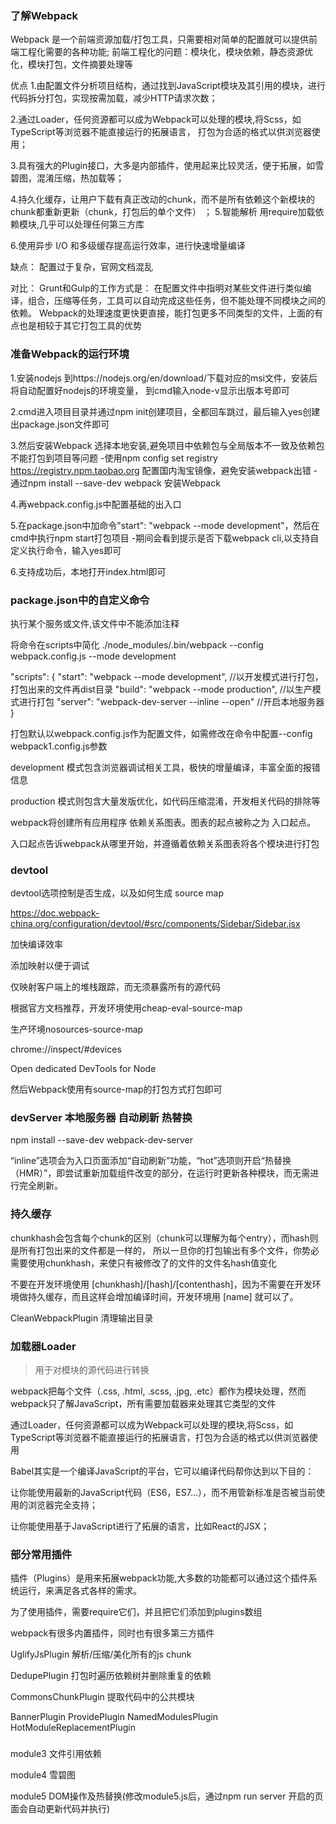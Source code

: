 ### 了解Webpack
Webpack 是一个前端资源加载/打包工具，只需要相对简单的配置就可以提供前端工程化需要的各种功能;
前端工程化的问题：模块化，模块依赖，静态资源优化，模块打包，文件摘要处理等

优点
1.由配置文件分析项目结构，通过找到JavaScript模块及其引用的模块，进行代码拆分打包，实现按需加载，减少HTTP请求次数；

2.通过Loader，任何资源都可以成为Webpack可以处理的模块,将Scss，如TypeScript等浏览器不能直接运行的拓展语言，
打包为合适的格式以供浏览器使用；

3.具有强大的Plugin接口，大多是内部插件，使用起来比较灵活，便于拓展，如雪碧图，混淆压缩，热加载等；

4.持久化缓存，让用户下载有真正改动的chunk，而不是所有依赖这个新模块的chunk都重新更新（chunk，打包后的单个文件）
；
5.智能解析 用require加载依赖模块,几乎可以处理任何第三方库

6.使用异步 I/O 和多级缓存提高运行效率，进行快速增量编译

缺点：
配置过于复杂，官网文档混乱

对比：
Grunt和Gulp的工作方式是：
在配置文件中指明对某些文件进行类似编译，组合，压缩等任务，工具可以自动完成这些任务，但不能处理不同模块之间的依赖。
Webpack的处理速度更快更直接，能打包更多不同类型的文件，上面的有点也是相较于其它打包工具的优势

### 准备Webpack的运行环境

1.安装nodejs 到https://nodejs.org/en/download/下载对应的msi文件，安装后将自动配置好nodejs的环境变量，
到cmd输入node-v显示出版本号即可

2.cmd进入项目目录并通过npm init创建项目，全都回车跳过，最后输入yes创建出package.json文件即可

3.然后安装Webpack  选择本地安装,避免项目中依赖包与全局版本不一致及依赖包不能打包到项目等问题
  -使用npm config set registry https://registry.npm.taobao.org 配置国内淘宝镜像，避免安装webpack出错
  -通过npm install --save-dev webpack 安装Webpack

4.再webpack.config.js中配置基础的出入口

5.在package.json中加命令"start": "webpack --mode development"，然后在cmd中执行npm start打包项目
  -期间会看到提示是否下载webpack cli,以支持自定义执行命令，输入yes即可

6.支持成功后，本地打开index.html即可

### package.json中的自定义命令

执行某个服务或文件,该文件中不能添加注释

将命令在scripts中简化 ./node_modules/.bin/webpack --config webpack.config.js --mode development

"scripts": {
    "start": "webpack --mode development",
    //以开发模式进行打包，打包出来的文件再dist目录
    "build": "webpack --mode production",
    //以生产模式进行打包
    "server": "webpack-dev-server --inline --open"
    //开启本地服务器
}

打包默认以webpack.config.js作为配置文件，如需修改在命令中配置--config webpack1.config.js参数

development 模式包含浏览器调试相关工具，极快的增量编译，丰富全面的报错信息

production 模式则包含大量发版优化，如代码压缩混淆，开发相关代码的排除等

webpack将创建所有应用程序 依赖关系图表。图表的起点被称之为 入口起点。

入口起点告诉webpack从哪里开始，并遵循着依赖关系图表将各个模块进行打包

### devtool

devtool选项控制是否生成，以及如何生成 source map

https://doc.webpack-china.org/configuration/devtool/#src/components/Sidebar/Sidebar.jsx

加快编译效率

添加映射以便于调试

仅映射客户端上的堆栈跟踪，而无须暴露所有的源代码

根据官方文档推荐，开发环境使用cheap-eval-source-map 

生产环境nosources-source-map


chrome://inspect/#devices 

Open dedicated DevTools for Node

然后Webpack使用有source-map的打包方式打包即可

### devServer 本地服务器 自动刷新 热替换

npm install --save-dev webpack-dev-server

“inline”选项会为入口页面添加“自动刷新”功能，“hot”选项则开启“热替换（HMR）”，即尝试重新加载组件改变的部分，在运行时更新各种模块，而无需进行完全刷新。


### 持久缓存 

chunkhash会包含每个chunk的区别（chunk可以理解为每个entry），而hash则是所有打包出来的文件都是一样的，
所以一旦你的打包输出有多个文件，你势必需要使用chunkhash，来使只有被修改了的文件的文件名hash值变化

不要在开发环境使用 [chunkhash]/[hash]/[contenthash]，因为不需要在开发环境做持久缓存，而且这样会增加编译时间，开发环境用 [name] 就可以了。

CleanWebpackPlugin 清理输出目录

### 加载器Loader

> 用于对模块的源代码进行转换

webpack把每个文件（.css, .html, .scss, .jpg, .etc）都作为模块处理，然而webpack只了解JavaScript，所有需要加载器来处理其它类型的文件

通过Loader，任何资源都可以成为Webpack可以处理的模块,将Scss，如TypeScript等浏览器不能直接运行的拓展语言，打包为合适的格式以供浏览器使用

Babel其实是一个编译JavaScript的平台，它可以编译代码帮你达到以下目的：

让你能使用最新的JavaScript代码（ES6，ES7...），而不用管新标准是否被当前使用的浏览器完全支持；

让你能使用基于JavaScript进行了拓展的语言，比如React的JSX；


### 部分常用插件

插件（Plugins）是用来拓展webpack功能,大多数的功能都可以通过这个插件系统运行，来满足各式各样的需求。

为了使用插件，需要require它们，并且把它们添加到plugins数组

webpack有很多内置插件，同时也有很多第三方插件

UglifyJsPlugin 解析/压缩/美化所有的js chunk

DedupePlugin 打包时遍历依赖树并删除重复的依赖

CommonsChunkPlugin 提取代码中的公共模块

BannerPlugin ProvidePlugin NamedModulesPlugin HotModuleReplacementPlugin

### 

module3 文件引用依赖

module4 雪碧图

module5 DOM操作及热替换(修改module5.js后，通过npm run server 开启的页面会自动更新代码并执行)
